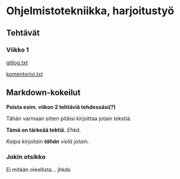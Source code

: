 # Ohjelmistotekniikka, harjoitustyö

## Tehtävät

### Viikko 1

[gitlog.txt](https://github.com/JustAGoldeneye/ot-harjoitustyo/blob/master/laskarit/viikko1/gitlog.txt)

[komentorivi.txt](https://github.com/JustAGoldeneye/ot-harjoitustyo/blob/master/laskarit/viikko1/komentorivi.txt)

## Markdown-kokeilut

**Poista esim. viikon 2 tehtäviä tehdessäsi(?)**

Tähän varmaan sitten pitäisi kirjoittaa jotain tekstiä.

**Tämä on tärkeää tektiä.** *Ehkä.*

_Kaipa kirjoitain **tähän** vielä jotain._

### Jokin otsikko

Ei mitään oleellista...
jhkds
